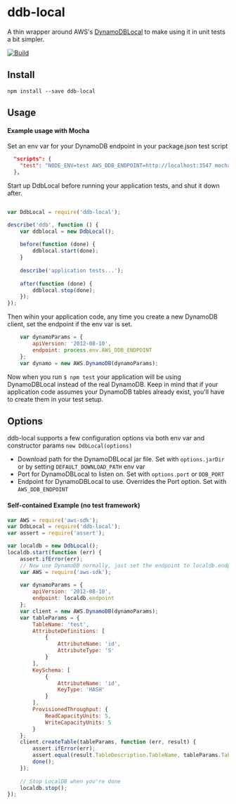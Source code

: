 # ddb-local
A thin wrapper around AWS's [DynamoDBLocal](http://docs.aws.amazon.com/amazondynamodb/latest/developerguide/Tools.DynamoDBLocal.html)
to make using it in unit tests a bit simpler.

[![Build][circleci-image]][circleci-url]

## Install

```
npm install --save ddb-local
```

## Usage

#### Example usage with Mocha

Set an env var for your DynamoDB endpoint in your package.json test script

```JSON
  "scripts": {
    "test": "NODE_ENV=test AWS_DDB_ENDPOINT=http://localhost:3547 mocha --timeout 30000"
  },
```

Start up DdbLocal before running your application tests, and shut it down after.

```js

var DdbLocal = require('ddb-local');

describe('ddb', function () {
    var ddblocal = new DdbLocal();
    
    before(function (done) {
        ddblocal.start(done);
    }
    
    describe('application tests...');
    
    after(function (done) {
        ddblocal.stop(done);
    });
});

```

Then wihin your application code, any time you create a new DynamoDB client,
set the endpoint if the env var is set.

```js
    var dynamoParams = {
        apiVersion: '2012-08-10',
        endpoint: process.env.AWS_DDB_ENDPOINT
    };
    var dynamo = new AWS.DynamoDB(dynamoParams);
```

Now when you run `$ npm test` your application will be using DynamoDBLocal 
instead of the real DynamoDB. Keep in mind that if your application code 
assumes your DynamoDB tables already exist, you'll have to create them 
in your test setup.



## Options

ddb-local supports a few configuration options via both env var and constructor
params `new DdbLocal(options)`

- Download path for the DynamoDBLocal jar file. Set with `options.jarDir` or 
by setting `DEFAULT_DOWNLOAD_PATH` env var
- Port for DynamoDBLocal to listen on. Set with `options.port` or `DDB_PORT`
- Endpoint for DynamoDBLocal to use. Overrides the Port option. Set with `AWS_DDB_ENDPOINT`

#### Self-contained Example (no test framework)

```js
var AWS = require('aws-sdk');
var DdbLocal = require('ddb-local');
var assert = require('assert');

var localdb = new DdbLocal();
localdb.start(function (err) {
    assert.ifError(err);
    // Now use DynamoDB normally, just set the endpoint to localdb.endpoint
    var AWS = require('aws-sdk');
    
    var dynamoParams = {
        apiVersion: '2012-08-10',
        endpoint: localdb.endpoint
    };
    var client = new AWS.DynamoDB(dynamoParams);
    var tableParams = {
        TableName: 'test',
		AttributeDefinitions: [
			{
				AttributeName: 'id',
				AttributeType: 'S'
			}
		],
		KeySchema: [
			{
				AttributeName: 'id',
				KeyType: 'HASH'
			}
		],
		ProvisionedThroughput: {
			ReadCapacityUnits: 5,
			WriteCapacityUnits: 5
		}
    };
    client.createTable(tableParams, function (err, result) {
        assert.ifError(err);
        assert.equal(result.TableDescription.TableName, tableParams.TableName);
        done();
    });
    
    // Stop LocalDB when you're done
    localdb.stop();
});
```

[circleci-image]: https://img.shields.io/circleci/project/benblair/ddb-local.svg
[circleci-url]: https://circleci.com/gh/benblair/ddb-local
